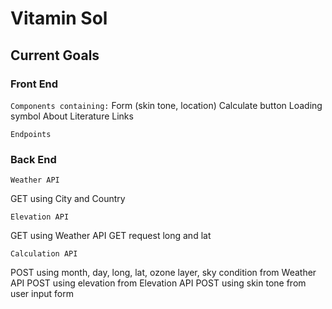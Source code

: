 # Vitamin Sol


## Current Goals

### Front End

`Components containing:`
Form (skin tone, location)
Calculate button 
Loading symbol
About 
Literature Links

`Endpoints`

### Back End

`Weather API`

GET using City and Country

`Elevation API`

GET using  Weather API GET request long and lat

`Calculation API`

POST using month, day, long, lat, ozone layer, sky condition from Weather API
POST using elevation from Elevation API
POST using skin tone from user input form



